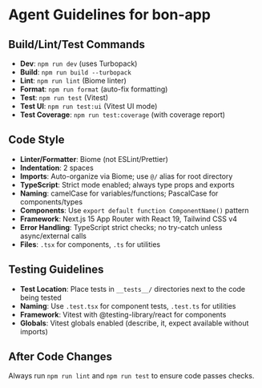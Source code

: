 # Agent Guidelines for bon-app

## Build/Lint/Test Commands
- **Dev**: `npm run dev` (uses Turbopack)
- **Build**: `npm run build --turbopack`
- **Lint**: `npm run lint` (Biome linter)
- **Format**: `npm run format` (auto-fix formatting)
- **Test**: `npm run test` (Vitest)
- **Test UI**: `npm run test:ui` (Vitest UI mode)
- **Test Coverage**: `npm run test:coverage` (with coverage report)

## Code Style
- **Linter/Formatter**: Biome (not ESLint/Prettier)
- **Indentation**: 2 spaces
- **Imports**: Auto-organize via Biome; use `@/` alias for root directory
- **TypeScript**: Strict mode enabled; always type props and exports
- **Naming**: camelCase for variables/functions; PascalCase for components/types
- **Components**: Use `export default function ComponentName()` pattern
- **Framework**: Next.js 15 App Router with React 19, Tailwind CSS v4
- **Error Handling**: TypeScript strict checks; no try-catch unless async/external calls
- **Files**: `.tsx` for components, `.ts` for utilities

## Testing Guidelines
- **Test Location**: Place tests in `__tests__/` directories next to the code being tested
- **Naming**: Use `.test.tsx` for component tests, `.test.ts` for utilities
- **Framework**: Vitest with @testing-library/react for components
- **Globals**: Vitest globals enabled (describe, it, expect available without imports)

## After Code Changes
Always run `npm run lint` and `npm run test` to ensure code passes checks.
